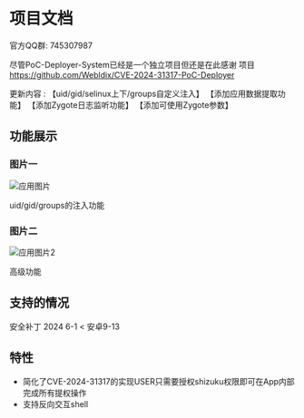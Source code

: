 # 项目文档
官方QQ群: 745307987

尽管PoC-Deployer-System已经是一个独立项目但还是在此感谢
项目  https://github.com/Webldix/CVE-2024-31317-PoC-Deployer 

更新内容 :
【uid/gid/selinux上下/groups自定义注入】
【添加应用数据提取功能】
【添加Zygote日志监听功能】
【添加可使用Zygote参数】
## 功能展示

### 图片一
![应用图片](https://codeberg.org/wqry085/PoC-Deployer-System/src/branch/main/jpg/a1.jpg)

uid/gid/groups的注入功能

### 图片二
![应用图片2](https://codeberg.org/wqry085/PoC-Deployer-System/src/branch/main/jpg/a2.jpg)

高级功能

## 支持的情况
 安全补丁 2024 6-1 <
 安卓9-13

## 特性

- 简化了CVE-2024-31317的实现USER只需要授权shizuku权限即可在App内部完成所有提权操作
- 支持反向交互shell